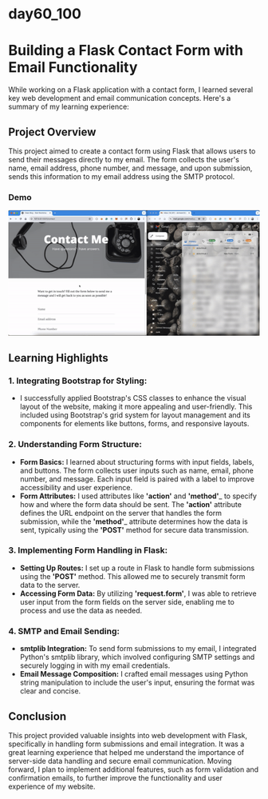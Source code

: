# day60_100

# Building a Flask Contact Form with Email Functionality
While working on a Flask application with a contact form, I learned several key web development and email communication concepts. Here's a summary of my learning experience:

## Project Overview
This project aimed to create a contact form using Flask that allows users to send their messages directly to my email. The form collects the user's name, email address, phone number, and message, and upon submission, sends this information to my email address using the SMTP protocol.

### Demo
![](https://github.com/AlvinChin1608/day60_100/blob/main/gif_demo/ScreenRecording2024-07-25at23.14.08-ezgif.com-video-to-gif-converter.gif)

## Learning Highlights

### 1. Integrating Bootstrap for Styling:
  - I successfully applied Bootstrap's CSS classes to enhance the visual layout of the website, making it more appealing and user-friendly. This included using Bootstrap's grid system for layout management and its components for elements like buttons, forms, and responsive layouts.

### 2. Understanding Form Structure:

  - __Form Basics:__ I learned about structuring forms with input fields, labels, and buttons. The form collects user inputs such as name, email, phone number, and message. Each input field is paired with a label to improve accessibility and user experience.
  - __Form Attributes:__ I used attributes like __'action'__ and __'method'___ to specify how and where the form data should be sent. The __'action'__ attribute defines the URL endpoint on the server that handles the form submission, while the __'method'___ attribute determines how the data is sent, typically using the __'POST'__ method for secure data transmission.

### 3. Implementing Form Handling in Flask:

  - __Setting Up Routes:__ I set up a route in Flask to handle form submissions using the __'POST'__ method. This allowed me to securely transmit form data to the server.
  - __Accessing Form Data:__ By utilizing __'request.form'__, I was able to retrieve user input from the form fields on the server side, enabling me to process and use the data as needed.
    
### 4. SMTP and Email Sending:

  - __smtplib Integration:__ To send form submissions to my email, I integrated Python's smtplib library, which involved configuring SMTP settings and securely logging in with my email credentials.
  - __Email Message Composition:__ I crafted email messages using Python string manipulation to include the user's input, ensuring the format was clear and concise.

## Conclusion
This project provided valuable insights into web development with Flask, specifically in handling form submissions and email integration. It was a great learning experience that helped me understand the importance of server-side data handling and secure email communication. Moving forward, I plan to implement additional features, such as form validation and confirmation emails, to further improve the functionality and user experience of my website.
